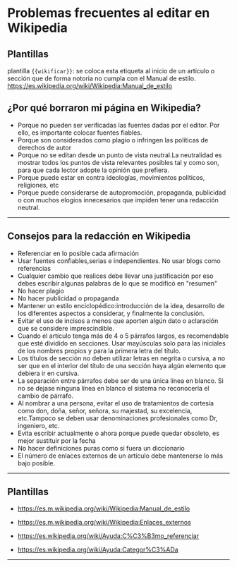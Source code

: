 # Problemas frecuentes al editar en Wikipedia

## Plantillas
plantilla `{{wikificar}}`:  se coloca esta etiqueta al inicio de un artículo o sección que de forma notoria no cumpla con el Manual de estilo.
https://es.wikipedia.org/wiki/Wikipedia:Manual_de_estilo


## ¿Por qué borraron mi página en Wikipedia?
* Porque no pueden ser verificadas las fuentes dadas por el editor. Por ello, es importante colocar fuentes fiables.
* Porque son considerados como plagio o infringen las políticas de derechos de autor 
* Porque no se editan desde un punto de vista neutral.La neutralidad es mostrar todos los puntos de vista relevantes posibles tal y como son, para que cada lector adopte la opinión que prefiera.
* Porque puede estar en contra ideologías, movimientos políticos, religiones, etc
* Porque puede considerarse de autopromoción, propaganda, publicidad o con muchos elogios innecesarios que impiden tener una redacción neutral. 

---

## Consejos para la redacción en Wikipedia
* Referenciar en lo posible cada afirmación 
* Usar fuentes confiables,serias e independientes. No usar blogs como referencias
* Cualquier cambio que realices debe llevar una justificación por eso debes escribir algunas palabras de lo que se modificó en "resumen"
* No hacer plagio
* No hacer publicidad o propaganda
* Mantener un estilo enciclopédico:introducción de la idea, desarrollo de los diferentes aspectos a considerar, y finalmente la conclusión.
* Evitar el uso de incisos a menos que aporten algún dato o aclaración que se considere imprescindible. 
* Cuando el artículo tenga más de 4 o 5 párrafos largos, es recomendable que esté dividido en secciones. Usar mayúsculas solo para las iniciales de los nombres propios y para la primera letra del título.
* Los títulos de sección no deben utilizar letras en negrita o cursiva, a no ser que en el interior del título de una sección haya algún elemento que debiera ir en cursiva. 
* La separación entre párrafos debe ser de una única línea en blanco. Si no se dejase ninguna línea en blanco el sistema no reconocería el cambio de párrafo.
* Al nombrar a una persona, evitar el uso de tratamientos de cortesía como don, doña, señor, señora, su majestad, su excelencia, etc.Tampoco se deben usar denominaciones profesionales como Dr, ingeniero, etc.
* Evita escribir actualmente o ahora porque puede quedar obsoleto, es mejor sustituir por la fecha
* No hacer definiciones puras como si fuera un diccionario
* El número de enlaces externos de un artículo debe mantenerse lo más bajo posible. 

---

## Plantillas

* https://es.m.wikipedia.org/wiki/Wikipedia:Manual_de_estilo

* https://es.m.wikipedia.org/wiki/Wikipedia:Enlaces_externos

* https://es.wikipedia.org/wiki/Ayuda:C%C3%B3mo_referenciar

* https://es.wikipedia.org/wiki/Ayuda:Categor%C3%ADa

---
